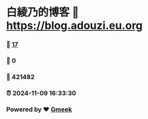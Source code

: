 # 白綾乃的博客 :link: https://blog.adouzi.eu.org 
### :page_facing_up: [17](https://blog.adouzi.eu.org/tag.html) 
### :speech_balloon: 0 
### :hibiscus: 421482 
### :alarm_clock: 2024-11-09 16:33:30 
### Powered by :heart: [Gmeek](https://github.com/Meekdai/Gmeek)
